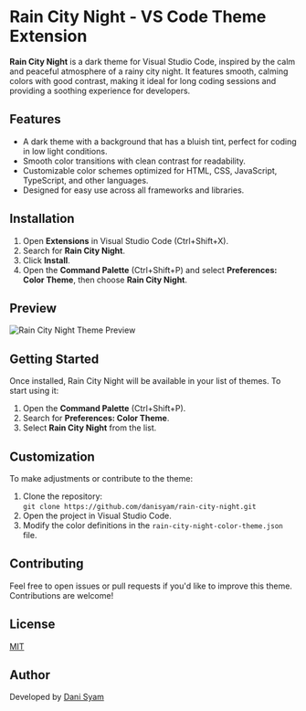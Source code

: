 
# Rain City Night - VS Code Theme Extension

**Rain City Night** is a dark theme for Visual Studio Code, inspired by the calm and peaceful atmosphere of a rainy city night. It features smooth, calming colors with good contrast, making it ideal for long coding sessions and providing a soothing experience for developers.

## Features
- A dark theme with a background that has a bluish tint, perfect for coding in low light conditions.
- Smooth color transitions with clean contrast for readability.
- Customizable color schemes optimized for HTML, CSS, JavaScript, TypeScript, and other languages.
- Designed for easy use across all frameworks and libraries.
  
## Installation

1. Open **Extensions** in Visual Studio Code (Ctrl+Shift+X).
2. Search for **Rain City Night**.
3. Click **Install**.
4. Open the **Command Palette** (Ctrl+Shift+P) and select **Preferences: Color Theme**, then choose **Rain City Night**.

## Preview

![Rain City Night Theme Preview](./images/preview-image.png)

## Getting Started

Once installed, Rain City Night will be available in your list of themes. To start using it:

1. Open the **Command Palette** (Ctrl+Shift+P).
2. Search for **Preferences: Color Theme**.
3. Select **Rain City Night** from the list.

## Customization

To make adjustments or contribute to the theme:
1. Clone the repository:  
   `git clone https://github.com/danisyam/rain-city-night.git`
2. Open the project in Visual Studio Code.
3. Modify the color definitions in the `rain-city-night-color-theme.json` file.

## Contributing

Feel free to open issues or pull requests if you'd like to improve this theme. Contributions are welcome!

## License

[MIT](./LICENSE)

## Author

Developed by [Dani Syam](https://danisyam.github.io)